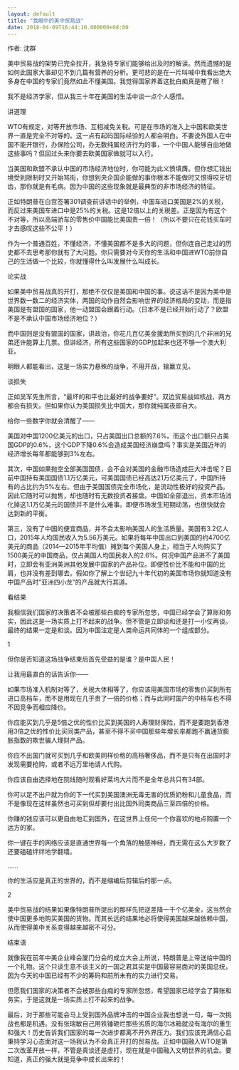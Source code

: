 ```yaml
---
layout: default
title: "我眼中的美中贸易战"
date: 2018-04-09T16:44:10.000000+08:00
---
```


作者: 沈群

美中贸易战的架势已完全拉开，我急待专家们能够给出及时的解读。然而遗憾的是如何此国家大事却见不到几篇有营养的分析。更可悲的是在一片叫喊中我看出绝大多身在中国的专家们竟然如此不懂美国。我觉得国家养着这批白痴真是瞎了眼！

我不是经济学家，但从我三十年在美国的生活中谈一点个人感悟。

讲道理

WTO有规定，对等开放市场、互相减免关税。可是在市场的准入上中国和欧美世界一直是完全不对等的。这一点有起码国际经验的人都会明白。不要说外国人在中国不能开银行，办保险公司，办无数纯属经济行为的事，一个中国人能够自由地做这些事吗？但回过头来你要去欧美国家做就可以入行。

当美国和欧盟不承认中国的市场经济地位时，你可能为此义愤填膺。但你想汇钱出境受到限制时又开始骂街，你想到央企国企能做的事你根本不能做时又恨得咬牙切齿，那你就是有毛病。因为中国的这些现象就是最典型的非市场经济的特征。

正如特朗普在白宫签署301调查前讲话中的举例，中国车进口美国是2%的关税，而反过来美国车进口中是25%的关税。这是12倍以上的关税差。正是因为有这个不对等，所以高端骄车的零售价中国能比美国贵一倍！（所以不要只在花钱买车时才去感叹这些不公平！）

作为一个普通百姓，不懂经济，不懂美国都不是多大的问题，但你连自己走过的历史都不去思考那你就有了大问题。你只需要对今天你的生活和中国进WTO前你自己的生活做一个比较，你就懂得什么叫发展什么叫成长。

论实战

如果美中贸易战真的开打，那绝不仅仅是美国和中国的事。说这话不是因为美中是世界数一数二的经济实体，两国的动作自然会影响世界的经济格局的变动，而是指美国是有盟国的国家，他一动盟国会跟着行动。（日本不是已经开始行动了？欧盟不是不承认中国市场经济地位？）

而中国则是没有盟国的国家，讲政治，你花几百亿美金援助所买到的几个非洲的兄弟还许能算上几票。但讲经济，所有这些国家的GDP加起来也还不够一个澳大利亚。

明眼人都能看出，这是一场实力悬殊的战争，不用开战，输赢立见。

谈损失

正如吴军先生所言，“最坏的和平也比最好的战争要好”。双边贸易战如核战，两方都会有损失。但如果你认为美国损失比中国大，那你就纯属夜郎自大。

给你一些数字你就会清醒了——

美国对中国1200亿美元的出口，只占美国出口总额的7.6%。而这个出口额只占美国GDP的0.6%，这个GDP下降0.6%会造成美国经济崩盘吗？事实是美国近年的经济增长每年都能够到3%左右。

其次，中国如果抛空全部美国国债，会不会对美国的金融市场造成巨大冲击呢？目前中国持有美国国债1.1万亿美元，可美国国债已经高达21万亿美元了，中国所持有的占比约为5%左右。但由于美国国债完全市场化，是流动性极好的投资产品。因此它随时可以抛售，却也随时有无数投资者接盘。中国如全部退出，资本市场消化掉这1.1万亿美元的国债并不是什么难事。即便市场发生短期动荡，也很快就会达到新的平衡。

第三，没有了中国的便宜商品，并不会太影响美国人的生活质量。美国有3.2亿人口，2015年人均国民收入为5.56万美元。如果将每年中国出口到美国的约4700亿美元的商品（2014—2015年平均值）摊到每个美国人身上，相当于人均购买了1500美元的中国商品，仅占美国人均国民收入的2.6%。何况中国产品进不了美国时，立即会有亚洲美洲其他发展中国家的产品补位。即便性价比不能和中国的比肩，也并没有差到哪去。假如你了解上个世纪九十年代初的美国市场你就知道没有中国产品时“亚洲四小龙”的产品就大行其道。

看结果

我相信我们国家的决策者不会被那些白痴的专家所忽悠，中国已经学会了算账和务实，因此这是一场实质上打不起来的战争。但不管是立即谈和还是打一小仗再谈。最终的结果一定是和谈。因为中国注定是人类命运共同体的一个组成部分。

1

但你是否知道这场战争结束后首先受益的是谁？是中国人民！

让我用最直白的话告诉你——

如果市场准入机制对等了，关税大体相等了，你应该用美国市场的零售价买到所有进口高档车，而不是用现在几乎贵了一倍的价格；而与此同时国产的中档车也不得不因竞争而相应降价。

你应能买到几乎是5倍之优的性价比买到美国的人寿理财保险，而不是要跑到香港用3倍之优的性价比买同类产品，甚至不得不买中国那些年增长率都跑不赢通货膨胀指数的欺世骗人理财产品。

你应不出国门就可买到几乎和欧美同样价格的高档奢侈品，而不是只有在出国时才发现需要抢购，或者不远万里地请人代购。

你应该自由选择地在院线随时观看好莱坞大片而不是全年总共只有34部。

你可以足不出户就为你的下一代买到美国澳洲无毒无害的优质奶粉和儿童食品，而不是像现在这样虽然也可买到但却要付出比国外同类商品三至四倍的价格。

你赚的钱应该可以更自由地汇到国外，在这世界上任何一个你喜欢的地点购置一个远方的家。

你一键在手的网络应该是直通世界每一个角落的触感神经，而无需在这么大岁数了还要磕磕绊绊地学翻墙。

……

你的生活应是真正的世界的，而不是缩编后剪辑后的那一点。

2

美中贸易战的结果如果像特朗普所提出的那样先把逆差降一千个亿美金，这当然会使中国更多地购买美国的货物。而其长远的结果地必将使得美国越来越依赖中国，从而使得美中关系变得越来越密不可分。

结束语

就像我在前年中美企业峰会厦门分会的成立大会上所说，特朗普是上帝送给中国的一个礼物。这个只谈生意不谈主义的一国之君其实是中国最容易面对的美国总统，因为今天的中国已经有不少的筹码和前所未有的实力进行交易。

但愿我们国家的决策者不会被那些白痴的专家所忽悠，希望国家已经学会了算账和务实，于是这就是一场实质上打不起来的战争。

最后，对于那些可能会马上受到国外品牌冲击的中国企业我也想说一句，每一次挑战也都是机遇。没有张瑞敏自己用铁锤砸烂那些劣质的海尔冰箱就没有海尔的重生和强大！历史告诉我们国家的每一次进步都离不开外界压力。我们应该充满信心且秉持学习心态面对这一场我认为不会真正开打的贸易战。正如中国融入WTO是第二次改革开放一样，不管是真谈还是虚打，现在就是中国融入文明世界的机会。要知道，真正的强大就是竞争中成长出来的！

